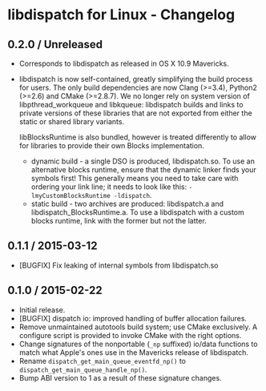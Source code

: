 # libdispatch for Linux - Changelog

## 0.2.0 / Unreleased
- Corresponds to libdispatch as released in OS X 10.9 Mavericks.
- libdispatch is now self-contained, greatly simplifying the build process for
  users. The only build dependencies are now Clang (>=3.4), Python2 (>=2.6) and
  CMake (>=2.8.7). We no longer rely on system version of libpthread_workqueue
  and libkqueue: libdispatch builds and links to private versions of these
  libraries that are not exported from either the static or shared library
  variants.

  libBlocksRuntime is also bundled, however is treated differently to allow for
  libraries to provide their own Blocks implementation.
  - dynamic build - a single DSO is produced, libdispatch.so. To use an
    alternative blocks runtime, ensure that the dynamic linker finds your
    symbols first! This generally means you need to take care with ordering
    your link line; it needs to look like this: `-lmyCustomBlocksRuntime
    -ldispatch`.
  - static build - two archives are produced: libdispatch.a and
    libdispatch_BlocksRuntime.a. To use a libdispatch with a custom blocks
    runtime, link with the former but not the latter.

## 0.1.1 / 2015-03-12
- [BUGFIX] Fix leaking of internal symbols from libdispatch.so

## 0.1.0 / 2015-02-22
- Initial release.
- [BUGFIX] dispatch io: improved handling of buffer allocation failures.
- Remove unmaintained autotools build system; use CMake exclusively. A
  configure script is provided to invoke CMake with the right options.
- Change signatures of the nonportable (`_np` suffixed) io/data functions to
  match what Apple's ones use in the Mavericks release of libdispatch.
- Rename `dispatch_get_main_queue_eventfd_np()` to
  `dispatch_get_main_queue_handle_np()`.
- Bump ABI version to 1 as a result of these signature changes.
